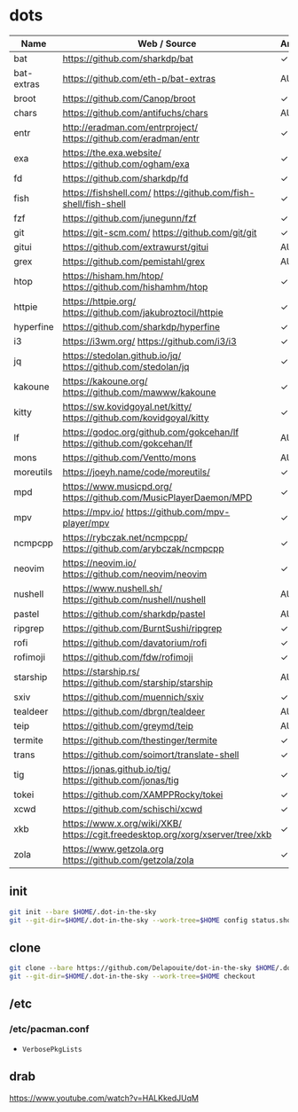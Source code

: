 # dots

Name | Web / Source | Arch | Lang | Date | Version |
-----|--------------|------|------|------|---------|
bat | https://github.com/sharkdp/bat | ✓ | 🦀 | ![lc](https://img.shields.io/github/last-commit/sharkdp/bat) | ![v](https://img.shields.io/github/v/release/sharkdp/bat?sort=semver)
bat-extras | https://github.com/eth-p/bat-extras | AUR | sh | ![lc](https://img.shields.io/github/last-commit/eth-p/bat-extras) | ![v](https://img.shields.io/github/v/release/eth-p/bat-extras?sort=semver)
broot | https://github.com/Canop/broot | ✓ | 🦀 | ![lc](https://img.shields.io/github/last-commit/Canop/broot) | ![v](https://img.shields.io/github/v/release/Canop/broot?sort=semver)
chars | https://github.com/antifuchs/chars | AUR | 🦀 | ![lc](https://img.shields.io/github/last-commit/antifuchs/chars) | ![v](https://img.shields.io/github/v/release/antifuchs/chars?sort=semver)
entr | http://eradman.com/entrproject/ https://github.com/eradman/entr | ✓ | C | ![lc](https://img.shields.io/github/last-commit/eradman/entr) | ![v](https://img.shields.io/github/v/release/eradman/entr?sort=semver)
exa | https://the.exa.website/ https://github.com/ogham/exa | ✓ | 🦀 | ![lc](https://img.shields.io/github/last-commit/ogham/exa) | ![v](https://img.shields.io/github/v/release/ogham/exa?sort=semver)
fd | https://github.com/sharkdp/fd | ✓ | 🦀 | ![lc](https://img.shields.io/github/last-commit/sharkdp/fd) | ![v](https://img.shields.io/github/v/release/sharkdp/fd?sort=semver)
fish | https://fishshell.com/ https://github.com/fish-shell/fish-shell | ✓ | C++ | ![lc](https://img.shields.io/github/last-commit/fish-shell/fish-shell) | ![v](https://img.shields.io/github/v/release/fish-shell/fish-shell?sort=semver)
fzf | https://github.com/junegunn/fzf | ✓ | 🐹 | ![lc](https://img.shields.io/github/last-commit/junegunn/fzf) | ![v](https://img.shields.io/github/v/release/junegunn/fzf?sort=semver)
git | https://git-scm.com/ https://github.com/git/git | ✓ | C | ![lc](https://img.shields.io/github/last-commit/git/git) | ![v](https://img.shields.io/github/v/release/git/git?sort=semver)
gitui | https://github.com/extrawurst/gitui | AUR | 🦀 | ![lc](https://img.shields.io/github/last-commit/extrawurst/gitui) | ![v](https://img.shields.io/github/v/release/extrawurst/gitui?sort=semver)
grex | https://github.com/pemistahl/grex | AUR | 🦀 | ![lc](https://img.shields.io/github/last-commit/pemistahl/grex) | ![v](https://img.shields.io/github/v/release/pemistahl/grex?sort=semver)
htop | https://hisham.hm/htop/ https://github.com/hishamhm/htop | ✓ | C | ![lc](https://img.shields.io/github/last-commit/hishamhm/htop) | ![v](https://img.shields.io/github/v/release/hishamhm/htop?sort=semver)
httpie | https://httpie.org/ https://github.com/jakubroztocil/httpie | ✓ | 🐍 | ![lc](https://img.shields.io/github/last-commit/jakubroztocil/httpie) | ![v](https://img.shields.io/github/v/release/jakubroztocil/httpie?sort=semver)
hyperfine | https://github.com/sharkdp/hyperfine | ✓ | 🦀 | ![lc](https://img.shields.io/github/last-commit/sharkdp/hyperfine) | ![v](https://img.shields.io/github/v/release/sharkdp/hyperfine?sort=semver)
i3 | https://i3wm.org/ https://github.com/i3/i3 | ✓ | C | ![lc](https://img.shields.io/github/last-commit/i3/i3) | ![v](https://img.shields.io/github/v/release/i3/i3?sort=semver)
jq | https://stedolan.github.io/jq/ https://github.com/stedolan/jq | ✓ | C | ![lc](https://img.shields.io/github/last-commit/stedolan/jq) | ![v](https://img.shields.io/github/v/release/stedolan/jq?sort=semver)
kakoune | https://kakoune.org/ https://github.com/mawww/kakoune | ✓ | C++ | ![lc](https://img.shields.io/github/last-commit/mawww/kakoune) | ![v](https://img.shields.io/github/v/release/mawww/kakoune?sort=semver)
kitty | https://sw.kovidgoyal.net/kitty/ https://github.com/kovidgoyal/kitty | ✓ | C | ![lc](https://img.shields.io/github/last-commit/kovidgoyal/kitty) | ![v](https://img.shields.io/github/v/release/kovidgoyal/kitty?sort=semver)
lf | https://godoc.org/github.com/gokcehan/lf https://github.com/gokcehan/lf | AUR | 🐹 | ![lc](https://img.shields.io/github/last-commit/gokcehan/lf) | ![v](https://img.shields.io/github/v/release/gokcehan/lf?sort=semver)
mons | https://github.com/Ventto/mons | AUR | sh | ![lc](https://img.shields.io/github/last-commit/Ventto/mons) | ![v](https://img.shields.io/github/v/release/Ventto/mons?sort=semver)
moreutils | https://joeyh.name/code/moreutils/ | ✓ | C
mpd | https://www.musicpd.org/ https://github.com/MusicPlayerDaemon/MPD | ✓ | C++ | ![lc](https://img.shields.io/github/last-commit/MusicPlayerDaemon/MPD) | ![v](https://img.shields.io/github/v/release/MusicPlayerDaemon/MPD?sort=semver)
mpv | https://mpv.io/ https://github.com/mpv-player/mpv | ✓ | C | ![lc](https://img.shields.io/github/last-commit/mpv-player/mpv) | ![v](https://img.shields.io/github/v/release/mpv-player/mpv?sort=semver)
ncmpcpp | https://rybczak.net/ncmpcpp/ https://github.com/arybczak/ncmpcpp | ✓ | C++ | ![lc](https://img.shields.io/github/last-commit/arybczak/ncmpcpp) | ![v](https://img.shields.io/github/v/release/arybczak/ncmpcpp?sort=semver)
neovim | https://neovim.io/ https://github.com/neovim/neovim | ✓ | C | ![lc](https://img.shields.io/github/last-commit/neovim/neovim) | ![v](https://img.shields.io/github/v/release/neovim/neovim?sort=semver)
nushell | https://www.nushell.sh/ https://github.com/nushell/nushell | AUR | 🦀 | ![lc](https://img.shields.io/github/last-commit/nushell/nushell) | ![v](https://img.shields.io/github/v/release/nushell/nushell?sort=semver)
pastel | https://github.com/sharkdp/pastel | AUR | 🦀 | ![lc](https://img.shields.io/github/last-commit/sharkdp/pastel) | ![v](https://img.shields.io/github/v/release/sharkdp/pastel?sort=semver)
ripgrep  | https://github.com/BurntSushi/ripgrep | ✓ | 🦀 | ![lc](https://img.shields.io/github/last-commit/BurntSushi/ripgrep) | ![v](https://img.shields.io/github/v/release/BurntSushi/ripgrep?sort=semver)
rofi | https://github.com/davatorium/rofi | ✓ | C | ![lc](https://img.shields.io/github/last-commit/davatorium/rofi) | ![v](https://img.shields.io/github/v/release/davatorium/rofi?sort=semver)
rofimoji | https://github.com/fdw/rofimoji | ✓ | 🐍 | ![lc](https://img.shields.io/github/last-commit/fdw/rofimoji) | ![v](https://img.shields.io/github/v/release/fdw/rofimoji?sort=semver)
starship | https://starship.rs/ https://github.com/starship/starship | AUR | 🦀 | ![lc](https://img.shields.io/github/last-commit/starship/starship) | ![v](https://img.shields.io/github/v/release/starship/starship?sort=semver)
sxiv | https://github.com/muennich/sxiv | ✓ | C | ![lc](https://img.shields.io/github/last-commit/muennich/sxiv) | ![v](https://img.shields.io/github/v/release/muennich/sxiv?sort=semver)
tealdeer | https://github.com/dbrgn/tealdeer | AUR | 🦀 | ![lc](https://img.shields.io/github/last-commit/dbrgn/tealdeer) | ![v](https://img.shields.io/github/v/release/dbrgn/tealdeer?sort=semver)
teip | https://github.com/greymd/teip| AUR | 🦀 | ![lc](https://img.shields.io/github/last-commit/greymd/teip) | ![v](https://img.shields.io/github/v/release/greymd/teip?sort=semver)
termite | https://github.com/thestinger/termite | ✓ | C++ | ![lc](https://img.shields.io/github/last-commit/thestinger/termite) | ![v](https://img.shields.io/github/v/release/thestinger/termite?sort=semver)
trans | https://github.com/soimort/translate-shell | ✓ | awk | ![lc](https://img.shields.io/github/last-commit/soimort/translate-shell) | ![v](https://img.shields.io/github/v/release/soimort/translate-shell?sort=semver)
tig | https://jonas.github.io/tig/ https://github.com/jonas/tig | ✓ | C | ![lc](https://img.shields.io/github/last-commit/jonas/tig) | ![v](https://img.shields.io/github/v/release/jonas/tig?sort=semver)
tokei | https://github.com/XAMPPRocky/tokei | ✓ | 🦀 | ![lc](https://img.shields.io/github/last-commit/XAMPPRocky/tokei) | ![v](https://img.shields.io/github/v/release/XAMPPRocky/tokei?sort=semver)
xcwd | https://github.com/schischi/xcwd | ✓ | C | ![lc](https://img.shields.io/github/last-commit/schischi/xcwd) | ![v](https://img.shields.io/github/v/release/schischi/xcwd?sort=semver)
xkb | https://www.x.org/wiki/XKB/ https://cgit.freedesktop.org/xorg/xserver/tree/xkb | ✓ | C
zola | https://www.getzola.org https://github.com/getzola/zola | ✓ | 🦀 | ![lc](https://img.shields.io/github/last-commit/getzola/zola) | ![v](https://img.shields.io/github/v/release/getzola/zola?sort=semver)

## init

```sh
git init --bare $HOME/.dot-in-the-sky
git --git-dir=$HOME/.dot-in-the-sky --work-tree=$HOME config status.showUntrackedFiles no
```

## clone

```sh
git clone --bare https://github.com/Delapouite/dot-in-the-sky $HOME/.dot-in-the-sky
git --git-dir=$HOME/.dot-in-the-sky --work-tree=$HOME checkout
```

## /etc

### /etc/pacman.conf

- `VerbosePkgLists`

## drab

https://www.youtube.com/watch?v=HALKkedJUqM
